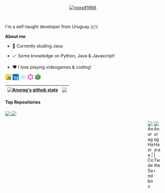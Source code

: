 <p align="center"><a href="https://youtube.com/c/ImNox"><img width="80%" alt="noxx#1966" src="https://mattermark.com/developers-developers-developers-expensive/" /></a></p>

<br />

I'm a self-taught developer from Uruguay 🇺🇾

**About me**

- 💼 Currently studing Java

- 📈 Some knowledge on Python, Java & Javascript!

- ❤️ I love playing videogames & coding!

<code><img height="20" alt="javascript" src="https://raw.githubusercontent.com/github/explore/80688e429a7d4ef2fca1e82350fe8e3517d3494d/topics/javascript/javascript.png"></code>
<code><img height="20" alt="typescript" src="https://raw.githubusercontent.com/github/explore/80688e429a7d4ef2fca1e82350fe8e3517d3494d/topics/typescript/typescript.png"></code>
<code><img height="20" alt="react" src="https://raw.githubusercontent.com/github/explore/80688e429a7d4ef2fca1e82350fe8e3517d3494d/topics/react/react.png"></code>
<code><img height="20" alt="graphql" src="https://raw.githubusercontent.com/github/explore/5c058a388828bb5fde0bcafd4bc867b5bb3f26f3/topics/graphql/graphql.png"></code>
<code><img height="20" alt="nodejs" src="https://raw.githubusercontent.com/github/explore/80688e429a7d4ef2fca1e82350fe8e3517d3494d/topics/nodejs/nodejs.png"></code>    


| <a href="https://github.com/noxx01/github-readme-stats"><img align="center" src="https://github-readme-stats.vercel.app/api?username=noxx01&show_icons=true&include_all_commits=true&theme=buefy&hide_border=true" alt="Anurag's github stats" /></a> | <a href="https://github.com/noxx01/github-readme-stats"><img align="center" src="https://github-readme-stats.vercel.app/api/top-langs/?username=noxx01&layout=compact&theme=buefy&hide_border=true" /></a> |
| ------------- | ------------- |

#### Top Repositories


<a href="https://github.com/noxx01/github-readme-stats">
  <img align="center" src="https://github-readme-stats.vercel.app/api/pin/?username=noxx01&repo=JavaKeyboardEntry&theme=buefy" />
</a>
<a href="https://github.com/noxx01/github-readme-stats">
  <img align="center" src="https://github-readme-stats.vercel.app/api/pin/?username=noxx01&repo=javaivacalcalculator&theme=buefy" />
</a>

<br />
<br />

<a href="https://twitter.com/elnoxx16">
  <img align="right" alt="Anurag Hazra | Twitter" width="21px" src="https://raw.githubusercontent.com/noxx10/noxx10/master/assets/twitter.svg" />
</a>
<a href="https://codesandbox.io/u/noxx10">
  <img align="right" alt="Anurag Hazra | CodeSandbox" width="20px" src="https://raw.githubusercontent.com/noxx10/noxx10/master/assets/codesandbox.svg" />
</a>
